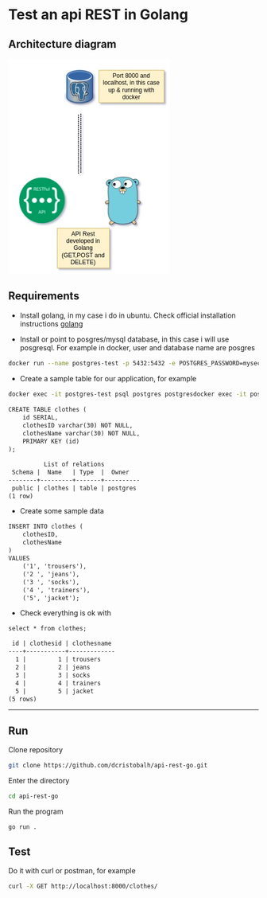 # Test an api REST in Golang

## Architecture diagram

![architecture](images/diagram-api-go.jpg)
## Requirements

* Install golang, in my case i do in ubuntu. Check official installation instructions [golang](https://go.dev/doc/install)

* Install or point to posgres/mysql database, in this case i will use posgresql. For example in docker, user and database name are posgres

```bash
docker run --name postgres-test -p 5432:5432 -e POSTGRES_PASSWORD=mysecretpassword -d postgres
```

* Create a sample table for our application, for example
```bash
docker exec -it postgres-test psql postgres postgresdocker exec -it postgres-test psql postgres postgres
```
```postgresql
CREATE TABLE clothes (
    id SERIAL,
    clothesID varchar(30) NOT NULL,
    clothesName varchar(30) NOT NULL,
    PRIMARY KEY (id)
);
```
```postgresql
          List of relations
 Schema |  Name   | Type  |  Owner   
--------+---------+-------+----------
 public | clothes | table | postgres
(1 row)
```

* Create some sample data
```postgresql
INSERT INTO clothes (
    clothesID,
    clothesName
)
VALUES
    ('1', 'trousers'),
    ('2 ', 'jeans'),
    ('3 ', 'socks'),
    ('4 ', 'trainers'),
    ('5', 'jacket');
```

* Check everything is ok with
```postgresql
select * from clothes;
```
```postgresql
 id | clothesid | clothesname 
----+-----------+-------------
  1 |         1 | trousers
  2 |         2 | jeans
  3 |         3 | socks
  4 |         4 | trainers
  5 |         5 | jacket
(5 rows)
```
--------

## Run 
Clone repository

```bash
git clone https://github.com/dcristobalh/api-rest-go.git
```
Enter the directory
```bash
cd api-rest-go
```
Run the program
```golang
go run .
```
## Test

Do it with curl or postman, for example

```bash
curl -X GET http://localhost:8000/clothes/
```
